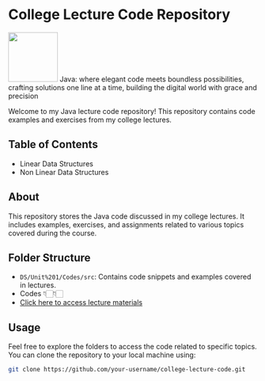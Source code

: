 # College Lecture Code Repository

<img height="100" src="https://user-images.githubusercontent.com/25181517/117201156-9a724800-adec-11eb-9a9d-3cd0f67da4bc.png"> 
Java: where elegant code meets boundless possibilities, crafting solutions one line at a time, building the digital world with grace and precision

Welcome to my Java lecture code repository! This repository contains code examples and exercises from my college lectures.

## Table of Contents

- Linear Data Structures
- Non Linear Data Structures

## About

This repository stores the Java code discussed in my college lectures. It includes examples, exercises, and assignments related to various topics covered during the course.

## Folder Structure

- `DS/Unit%201/Codes/src`: Contains code snippets and examples covered in lectures.
- Codes 👇🏻👇🏻
- [Click here to access lecture materials](DS/Unit%201/Codes/src)



## Usage

Feel free to explore the folders to access the code related to specific topics. You can clone the repository to your local machine using:

```bash
git clone https://github.com/your-username/college-lecture-code.git



